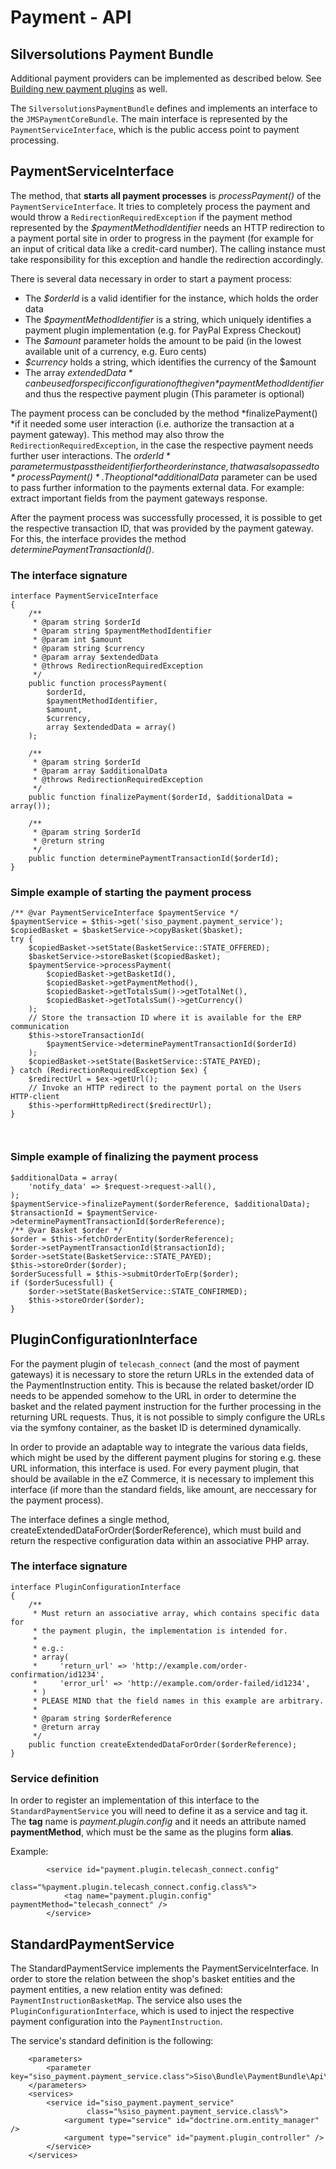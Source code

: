 #  Payment - API 

## Silversolutions Payment Bundle

Additional payment providers can be implemented as described below. See [Building new payment plugins](Building-new-payment-plugins_23560269.html) as well.

The `SilversolutionsPaymentBundle` defines and implements an interface to the `JMSPaymentCoreBundle`. The main interface is represented by the `PaymentServiceInterface`, which is the public access point to payment processing.

## PaymentServiceInterface

The method, that **starts all payment processes** is *processPayment()* of the `PaymentServiceInterface`. It tries to completely process the payment and would throw a `RedirectionRequiredException` if the payment method represented by the *$paymentMethodIdentifier* needs an HTTP redirection to a payment portal site in order to progress in the payment (for example for an input of critical data like a credit-card number). The calling instance must take responsibility for this exception and handle the redirection accordingly.

There is several data necessary in order to start a payment process:

  - The *$orderId* is a valid identifier for the instance, which holds the order data
  - The *$paymentMethodIdentifier* is a string, which uniquely identifies a payment plugin implementation (e.g. for PayPal Express Checkout)
  - The *$amount* parameter holds the amount to be paid (in the lowest available unit of a currency, e.g. Euro cents)
  - *$currency* holds a string, which identifies the currency of the $amount
  - The array *$extendedData* can be used for specific configuration of the given *$paymentMethodIdentifier* and thus the respective payment plugin (This parameter is optional)

The payment process can be concluded by the method *finalizePayment() *if it needed some user interaction (i.e. authorize the transaction at a payment gateway). This method may also throw the `RedirectionRequiredException`, in the case the respective payment needs further user interactions. The *$orderId* parameter must pass the identifier for the order instance, that was also passed to *processPayment()*. The optional *$additionalData* parameter can be used to pass further information to the payments external data. For example: extract important fields from the payment gateways response.

After the payment process was successfully processed, it is possible to get the respective transaction ID, that was provided by the payment gateway. For this, the interface provides the method *determinePaymentTransactionId()*.

### The interface signature

``` 
interface PaymentServiceInterface
{
    /**
     * @param string $orderId
     * @param string $paymentMethodIdentifier
     * @param int $amount
     * @param string $currency
     * @param array $extendedData
     * @throws RedirectionRequiredException
     */
    public function processPayment(
        $orderId,
        $paymentMethodIdentifier,
        $amount,
        $currency,
        array $extendedData = array()
    );

    /**
     * @param string $orderId
     * @param array $additionalData
     * @throws RedirectionRequiredException
     */
    public function finalizePayment($orderId, $additionalData = array());

    /**
     * @param string $orderId
     * @return string
     */
    public function determinePaymentTransactionId($orderId);
}
```

### Simple example of starting the payment process

``` 
/** @var PaymentServiceInterface $paymentService */
$paymentService = $this->get('siso_payment.payment_service');
$copiedBasket = $basketService->copyBasket($basket);
try {
    $copiedBasket->setState(BasketService::STATE_OFFERED);
    $basketService->storeBasket($copiedBasket);
    $paymentService->processPayment(
        $copiedBasket->getBasketId(),
        $copiedBasket->getPaymentMethod(),
        $copiedBasket->getTotalsSum()->getTotalNet(),
        $copiedBasket->getTotalsSum()->getCurrency()
    );
    // Store the transaction ID where it is available for the ERP communication
    $this->storeTransactionId(
        $paymentService->determinePaymentTransactionId($orderId)
    );
    $copiedBasket->setState(BasketService::STATE_PAYED);
} catch (RedirectionRequiredException $ex) {
    $redirectUrl = $ex->getUrl();
    // Invoke an HTTP redirect to the payment portal on the Users HTTP-client 
    $this->performHttpRedirect($redirectUrl);
}
```

``` western
 
```

### Simple example of finalizing the payment process

``` 
$additionalData = array(
    'notify_data' => $request->request->all(),
);
$paymentService->finalizePayment($orderReference, $additionalData);
$transactionId = $paymentService->determinePaymentTransactionId($orderReference);
/** @var Basket $order */
$order = $this->fetchOrderEntity($orderReference);
$order->setPaymentTransactionId($transactionId);
$order->setState(BasketService::STATE_PAYED);
$this->storeOrder($order);
$orderSucessfull = $this->submitOrderToErp($order);
if ($orderSucessfull) {
    $order->setState(BasketService::STATE_CONFIRMED);
    $this->storeOrder($order);
}
```

## PluginConfigurationInterface

For the payment plugin of `telecash_connect` (and the most of payment gateways) it is necessary to store the return URLs in the extended data of the PaymentInstruction entity. This is because the related basket/order ID needs to be appended somehow to the URL in order to determine the basket and the related payment instruction for the further processing in the returning URL requests. Thus, it is not possible to simply configure the URLs via the symfony container, as the basket ID is determined dynamically.

In order to provide an adaptable way to integrate the various data fields, which might be used by the different payment plugins for storing e.g. these URL information, this interface is used. For every payment plugin, that should be available in the eZ Commerce, it is necessary to implement this interface (if more than the standard fields, like amount, are neccessary for the payment process).

The interface defines a single method, createExtendedDataForOrder($orderReference), which must build and return the respective configuration data within an associative PHP array.

### The interface signature

``` 
interface PluginConfigurationInterface
{
    /**
     * Must return an associative array, which contains specific data for
     * the payment plugin, the implementation is intended for.
     *
     * e.g.:
     * array(
     *     'return_url' => 'http://example.com/order-confirmation/id1234',
     *     'error_url' => 'http://example.com/order-failed/id1234',
     * )
     * PLEASE MIND that the field names in this example are arbitrary.
     *
     * @param string $orderReference
     * @return array
     */
    public function createExtendedDataForOrder($orderReference);
}
```

### Service definition

In order to register an implementation of this interface to the `StandardPaymentService` you will need to define it as a service and tag it. The **tag** name is *payment.plugin.config* and it needs an attribute named **paymentMethod**, which must be the same as the plugins form **alias**.

Example:

``` 
        <service id="payment.plugin.telecash_connect.config"
                 class="%payment.plugin.telecash_connect.config.class%">
            <tag name="payment.plugin.config" paymentMethod="telecash_connect" />
        </service>
```
## StandardPaymentService

The StandardPaymentService implements the PaymentServiceInterface. In order to store the relation between the shop's basket entities and the payment entities, a new relation entity was defined: `PaymentInstructionBasketMap`. The service also uses the `PluginConfigurationInterface`, which is used to inject the respective payment configuration into the `PaymentInstruction`.

The service's standard definition is the following:

``` 
    <parameters>
        <parameter key="siso_payment.payment_service.class">Siso\Bundle\PaymentBundle\Api\StandardPaymentService</parameter>
    </parameters>
    <services>
        <service id="siso_payment.payment_service"
                 class="%siso_payment.payment_service.class%">
            <argument type="service" id="doctrine.orm.entity_manager" />
            <argument type="service" id="payment.plugin_controller" />
        </service>
    </services>
```
